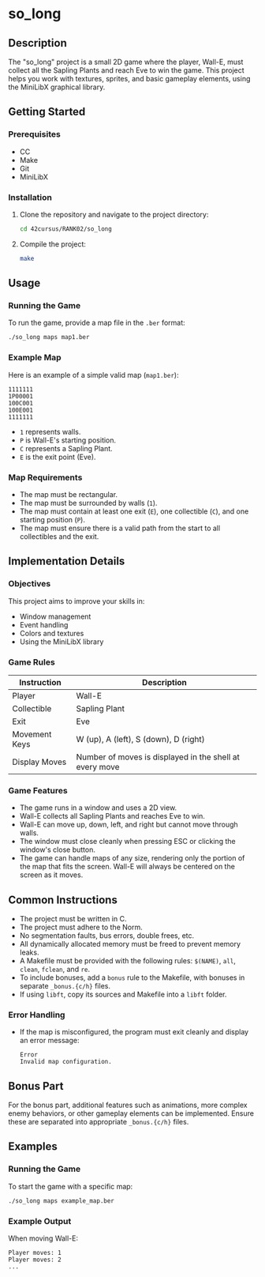 # so_long

## Description

The "so_long" project is a small 2D game where the player, Wall-E, must collect all the Sapling Plants and reach Eve to win the game. This project helps you work with textures, sprites, and basic gameplay elements, using the MiniLibX graphical library.

## Getting Started

### Prerequisites

- CC
- Make
- Git
- MiniLibX

### Installation

1. Clone the repository and navigate to the project directory:
    ```bash
    cd 42cursus/RANK02/so_long
    ```

2. Compile the project:
    ```bash
    make
    ```

## Usage

### Running the Game

To run the game, provide a map file in the `.ber` format:
```bash
./so_long maps map1.ber
```

### Example Map

Here is an example of a simple valid map (`map1.ber`):

```
1111111
1P00001
100C001
100E001
1111111
```

- `1` represents walls.
- `P` is Wall-E's starting position.
- `C` represents a Sapling Plant.
- `E` is the exit point (Eve).

### Map Requirements

- The map must be rectangular.
- The map must be surrounded by walls (`1`).
- The map must contain at least one exit (`E`), one collectible (`C`), and one starting position (`P`).
- The map must ensure there is a valid path from the start to all collectibles and the exit.

## Implementation Details

### Objectives

This project aims to improve your skills in:
- Window management
- Event handling
- Colors and textures
- Using the MiniLibX library

### Game Rules

| Instruction   | Description                           |
|---------------|---------------------------------------|
| Player        | Wall-E                                |
| Collectible   | Sapling Plant                         |
| Exit          | Eve                                   |
| Movement Keys | W (up), A (left), S (down), D (right) |
| Display Moves | Number of moves is displayed in the shell at every move |

### Game Features

- The game runs in a window and uses a 2D view.
- Wall-E collects all Sapling Plants and reaches Eve to win.
- Wall-E can move up, down, left, and right but cannot move through walls.
- The window must close cleanly when pressing ESC or clicking the window's close button.
- The game can handle maps of any size, rendering only the portion of the map that fits the screen. Wall-E will always be centered on the screen as it moves.

## Common Instructions

- The project must be written in C.
- The project must adhere to the Norm.
- No segmentation faults, bus errors, double frees, etc.
- All dynamically allocated memory must be freed to prevent memory leaks.
- A Makefile must be provided with the following rules: `$(NAME)`, `all`, `clean`, `fclean`, and `re`.
- To include bonuses, add a `bonus` rule to the Makefile, with bonuses in separate `_bonus.{c/h}` files.
- If using `libft`, copy its sources and Makefile into a `libft` folder.

### Error Handling

- If the map is misconfigured, the program must exit cleanly and display an error message:
  ```
  Error
  Invalid map configuration.
  ```

## Bonus Part

For the bonus part, additional features such as animations, more complex enemy behaviors, or other gameplay elements can be implemented. Ensure these are separated into appropriate `_bonus.{c/h}` files.

## Examples

### Running the Game

To start the game with a specific map:
```bash
./so_long maps example_map.ber
```

### Example Output

When moving Wall-E:
```
Player moves: 1
Player moves: 2
...
```

